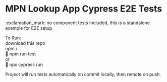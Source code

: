 # MPN Lookup App Cypress E2E Tests

:exclamation_mark: no component tests included, this is a standalone example for E2E setup

To Run:  
download this repo  
npm i  
:rocket: npm run test  
or  
:rocket: npx cypress run

Project will run tests automatically on commit locally, then remote on push.
